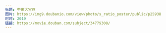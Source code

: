 ```yaml
---
标题: 中东大宝荐
图片: https://img9.doubanio.com/view/photo/s_ratio_poster/public/p2593823466.jpg
时时: 2019
链接: https://movie.douban.com/subject/34779308/
---
```

